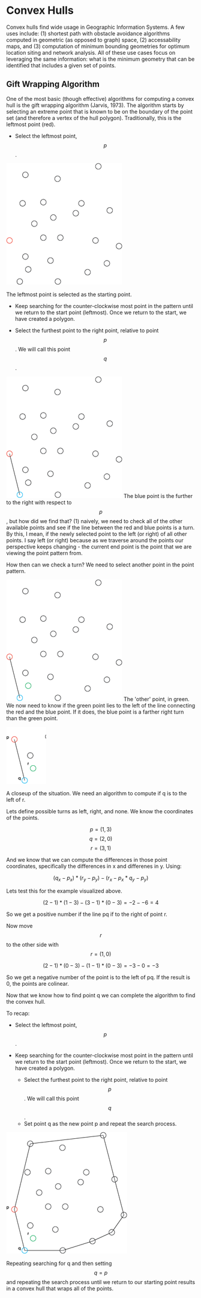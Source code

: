 # Convex Hulls

Convex hulls find wide usage in Geographic Information Systems.  A few uses include: (1) shortest path with obstacle avoidance algorithms computed in geometric (as opposed to graph) space, (2) accessability maps, and (3) computation of minimum bounding geometries for optimum location siting and network analysis.  All of these use cases focus on leveraging the same information: what is the minimum geometry that can be identified that includes a given set of points.

## Gift Wrapping Algorithm

One of the most basic (though effective) algorithms for computing a convex hull is the gift wrapping algorithm (Jarvis, 1973).  The algorithm starts by selecting an extreme point that is known to be on the boundary of the point set (and therefore a vertex of the hull polygon).  Traditionally, this is the leftmost point (red).


* Select the leftmost point, $$p$$.

![](images/p1.png)

The leftmost point is selected as the starting point.

* Keep searching for the counter-clockwise most point in the pattern until we return to the start point (leftmost).  Once we return to the start, we have created a polygon.

* Select the furthest point to the right point, relative to point $$p$$.  We will call this point $$q$$.

![](images/p3.png)
The blue point is the further to the right with respect to $$p$$, but how did we find that? (1) naively, we need to check all of the other available points and see if the line between the red and blue points is a turn.  By this, I mean, if the newly selected point to the left (or right) of all other points.  I say left (or right) because as we traverse around the points our perspective keeps changing - the current end point is the point that we are viewing the point pattern from.  

How then can we check a turn?  We need to select another point in the point pattern.

![](images/p4.png)
The 'other' point, in green.  We now need to know if the green point lies to the left of the line connecting the red and the blue point.  If it does, the blue point is a farther right turn than the green point.  

![](images/p5.png)

A closeup of the situation.  We need an algorithm to compute if q is to the left of r.

Lets define possible turns as left, right, and none.  We know the coordinates of the points.

$$p = (1,3)$$
$$q = (2,0)$$
$$r = (3,1)$$

And we know that we can compute the differences in those point coordinates, specifically the differences in x and differenes in y.  Using:

$$(q_{x} - p_{x})*(r_{y} - p_{y}) - (r_{x} - p_{x} * q_{y} - p_{y})$$

Lets test this for the example visualized above.

$$(2 - 1)*(1 - 3) - (3 - 1)*(0 - 3) = -2 - -6 = 4$$

So we get a positive number if the line pq if to the right of point r.

Now move $$r$$ to the other side with $$r = (1,0)$$

$$(2-1)*(0-3) - (1-1)*(0-3) = -3 - 0 = -3$$

So we get a negative number of the point is  to the left of pq.  If the result is 0, the points are colinear. 

Now that we know how to find point q we can complete the algorithm to find the convex hull.
 
To recap:

* Select the leftmost point, $$p$$.

* Keep searching for the counter-clockwise most point in the pattern until we return to the start point (leftmost).  Once we return to the start, we have created a polygon.

	* Select the furthest point to the right point, relative to point $$p$$.  We will call this point $$q$$.
	* Set point q as the new point p and repeat the search process.

![](images/p6.png)

Repeating searching for q and then setting $$q = p$$ and repeating the search process until we return to our starting point results in a convex hull that wraps all of the points.
